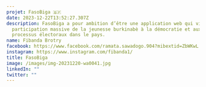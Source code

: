 ```yaml
---
projet: FasoBiga 🇧🇫
date: 2023-12-22T13:52:27.307Z
description: FasoBiga a pour ambition d’être une application web qui vise la
  participation massive de la jeunesse burkinabè à la démocratie et aux futures
  processus électoraux dans le pays.
name: Fibanda Brotry
facebook: https://www.facebook.com/ramata.sawadogo.904?mibextid=ZbWKwL
instagram: https://www.instagram.com/fibanda1/
title: FasoBiga
image: /images/img-20231220-wa0041.jpg
linkedIn: ""
twitter: ""
---
```


